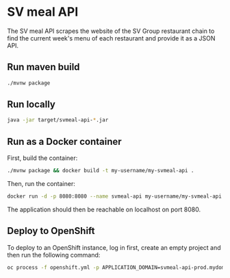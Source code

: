 # SV meal API

The SV meal API scrapes the website of the SV Group restaurant chain to find the current week's menu of each restaurant and provide it as a JSON API.

## Run maven build

```bash
./mvnw package
```

## Run locally

```bash
java -jar target/svmeal-api-*.jar
```

## Run as a Docker container

First, build the container:

```bash
./mvnw package && docker build -t my-username/my-svmeal-api .
```

Then, run the container:

```bash
docker run -d -p 8080:8080 --name svmeal-api my-username/my-svmeal-api
```

The application should then be reachable on localhost on port 8080.

## Deploy to OpenShift

To deploy to an OpenShift instance, log in first, create an empty project and then run the following command:

```bash
oc process -f openshift.yml -p APPLICATION_DOMAIN=svmeal-api-prod.mydomain.example | oc create -f -
```

